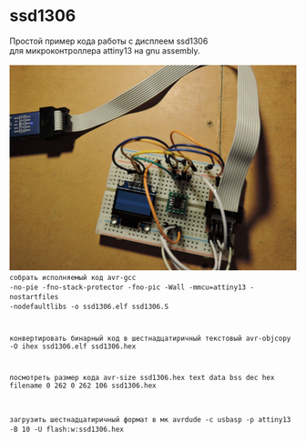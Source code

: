 # ssd1306
 Простой пример кода работы с дисплеем ssd1306<br>
 для микроконтроллера attiny13 на gnu assembly.<br><br>
![plot](anoldlab.png)
<code>
собрать исполняемый код
avr-gcc -no-pie -fno-stack-protector -fno-pic -Wall -mmcu=attiny13 -nostartfiles -nodefaultlibs  -o ssd1306.elf ssd1306.S

конвертировать бинарный код в шестнадцатиричный текстовый
avr-objcopy -O ihex ssd1306.elf ssd1306.hex

посмотреть размер кода
avr-size ssd1306.hex
   text	   data	    bss	    dec	    hex	filename
      0	    262	      0	    262	    106	ssd1306.hex

загрузить шестнадцатиричный формат в мк
avrdude -c usbasp -p attiny13 -B 10 -U flash:w:ssd1306.hex
</code>
